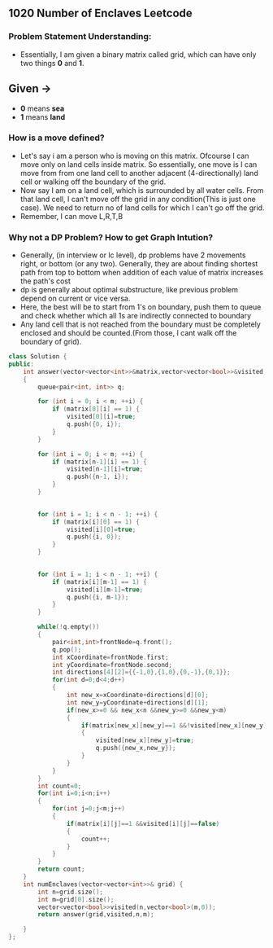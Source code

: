 ## 1020 Number of Enclaves Leetcode
### Problem Statement Understanding:
- Essentially, I am given a binary matrix called grid, which can have only two things **0** and **1**. 
## Given -> 
- **0** means **sea**
- **1** means **land**
### How is a move defined?
- Let's say i am a person who is moving on this matrix. Ofcourse I can move only on land cells inside matrix. So essentially, one move is I can move from from one land cell to another adjacent (4-directionally) land cell or walking off the boundary of the grid.
- Now say I am on a land cell, which is surrounded by all water cells. From that land cell, I can't move off the grid in any condition(This is just one case). We need to return no of land cells for which I can't go off the grid.
- Remember, I can move L,R,T,B

### Why not a DP Problem? How to get Graph Intution?
- Generally, (in interview or lc level), dp problems have 2 movements right, or bottom (or any two). Generally, they are about finding shortest path from top to bottom when addition of each value of matrix increases the path's cost
- dp is generally about optimal substructure, like previous problem depend on current or vice versa.
- Here, the best will be to start from 1's on boundary, push them to queue and check whether which all 1s are indirectly connected to boundary
- Any land cell that is not reached from the boundary must be completely enclosed and should be counted.(From those, I cant walk off the boundary of grid).


```cpp
class Solution {
public:
    int answer(vector<vector<int>>&matrix,vector<vector<bool>>&visited,int n,int m)
    {
        queue<pair<int, int>> q;

        for (int i = 0; i < m; ++i) {
            if (matrix[0][i] == 1) {
                visited[0][i]=true;
                q.push({0, i});
            }
        }

        for (int i = 0; i < m; ++i) {
            if (matrix[n-1][i] == 1) {
                visited[n-1][i]=true;
                q.push({n-1, i});
            }
        }

    
        for (int i = 1; i < n - 1; ++i) {
            if (matrix[i][0] == 1) {
                visited[i][0]=true;
                q.push({i, 0});
            }
        }

        
        for (int i = 1; i < n - 1; ++i) {
            if (matrix[i][m-1] == 1) {
                visited[i][m-1]=true;
                q.push({i, m-1});
            }
        }

        while(!q.empty())
        {
            pair<int,int>frontNode=q.front();
            q.pop();
            int xCoordinate=frontNode.first;
            int yCoordinate=frontNode.second;
            int directions[4][2]={{-1,0},{1,0},{0,-1},{0,1}};
            for(int d=0;d<4;d++)
            {
                int new_x=xCoordinate+directions[d][0];
                int new_y=yCoordinate+directions[d][1];
                if(new_x>=0 && new_x<n &&new_y>=0 &&new_y<m)
                {
                    if(matrix[new_x][new_y]==1 &&!visited[new_x][new_y])
                    {
                        visited[new_x][new_y]=true;
                        q.push({new_x,new_y});
                    }
                }
            }
        }
        int count=0;
        for(int i=0;i<n;i++)
        {
            for(int j=0;j<m;j++)
            {
                if(matrix[i][j]==1 &&visited[i][j]==false)
                {
                    count++;
                }
            }
        }
        return count;
    }
    int numEnclaves(vector<vector<int>>& grid) {
        int n=grid.size();
        int m=grid[0].size();
        vector<vector<bool>>visited(n,vector<bool>(m,0));
        return answer(grid,visited,n,m);

    }
};
```
